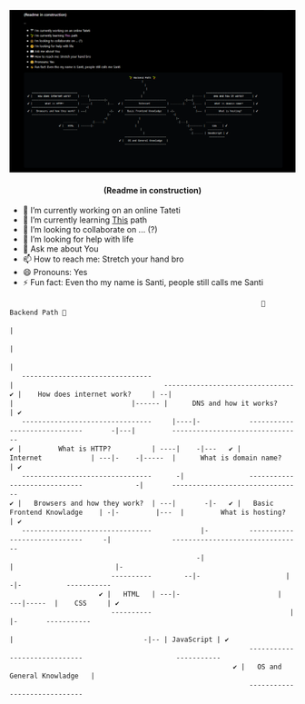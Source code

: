 ![](imagen.png)

<h4 align="center"><b>(Readme in construction)</b></h4> 

- 🔭 I’m currently working on an online Tateti
- 🌱 I’m currently learning [This](https://roadmap.sh/backend) path
- 👯 I’m looking to collaborate on ... (?)
- 🤔 I’m looking for help with life
- 💬 Ask me about You
- 📫 How to reach me: Stretch your hand bro
- 😄 Pronouns: Yes
- ⚡ Fun fact: Even tho my name is Santi, people still calls me Santi 


```
                                                              🌱 Backend Path 🌱
                                                                       |
                                                                         |
                                                                          | 
   --------------------------------                                     |                                     --------------------------------
✔ |    How does internet work?     | --|                              |                             |------ |      DNS and how it works?      | ✔ 
   --------------------------------     |----|-            -----------------------------       -|---|         --------------------------------
✔ |         What is HTTP?          | ----|    -|---   ✔ |           Internet            | ---|-    -|-----  |      What is domain name?       | ✔ 
   --------------------------------      -|                -----------------------------             -|       --------------------------------
✔ |   Browsers and how they work?  | ---|       -|-   ✔ |   Basic Frontend Knowladge    | -|-         |---  |         What is hosting?        | ✔ 
   --------------------------------            |-          -----------------------------     -|               --------------------------------
                                              -|                      |                         |-
                         ----------        --|-                     |                            -|-           -----------
                      ✔ |   HTML   | ---|-                        |                               ---|-----  |    CSS     | ✔
                         ----------                                  |                                |-       -----------
                                                                       |                                -|-- | JavaScript | ✔
                                                           -----------------------------                       -----------
                                                       ✔ |   OS and General Knowladge   |
                                                           -----------------------------





```


